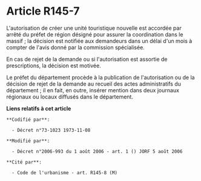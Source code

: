 # Article R145-7

L'autorisation de créer une unité touristique nouvelle est accordée par arrêté du préfet de région désigné pour assurer la
coordination dans le massif ; la décision est notifiée aux demandeurs dans un délai d'un mois à compter de l'avis donné par
la commission spécialisée.

En cas de rejet de la demande ou si l'autorisation est assortie de prescriptions, la décision est motivée.

Le préfet du département procède à la publication de l'autorisation ou de la décision de rejet de la demande au recueil des
actes administratifs du département ; il en fait, en outre, insérer mention dans deux journaux régionaux ou locaux diffusés
dans le département.

**Liens relatifs à cet article**

	**Codifié par**:

	  - Décret n°73-1023 1973-11-08

	**Modifié par**:

	  - Décret n°2006-993 du 1 août 2006 - art. 1 () JORF 5 août 2006

	**Cité par**:

	  - Code de l'urbanisme - art. R145-8 (M)
